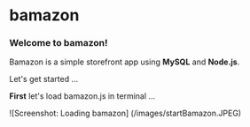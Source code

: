 # bamazon

### Welcome to bamazon!

Bamazon is a simple storefront app using **MySQL** and **Node.js**.

Let's get started ...

**First** let's load bamazon.js in terminal ...

![Screenshot: Loading bamazon]
(/images/startBamazon.JPEG)
